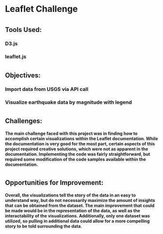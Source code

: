 # Leaflet Challenge
# 
## Tools Used:
### D3.js
### leaflet.js
# 
## Objectives: 
### Import data from USGS via API call
### Visualize earthquake data by magnitude with legend
# 
## Challenges:
#### The main challenge faced with this project was in finding how to accomplish certain visualizations within the Leaflet documentation. While the documentation is very good for the most part, certain aspects of this project required creative solutions, which were not as apparent in the documentation. Implementing the code was fairly straightforward, but required some modification of the code samples available within the documentation.
# 
## Opportunities for Improvement:
#### Overall, the visualizations tell the story of the data in an easy to understand way, but do not necessarily maximize the amount of insights that can be obtained from the dataset. The main improvement that could be made would be in the representation of the data, as well as the interactability of the visualizations. Additionally, only one dataset was utilized, so pulling in additional data could allow for a more compelling story to be told surrounding the data.